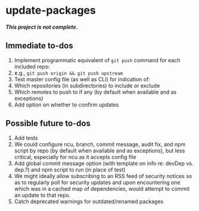# update-packages

***This project is not complete.***

## Immediate to-dos

1. Implement programmatic equivalent of `git push` command for each included repo:
  1. e.g., `git push origin && git push upstream`
1. Test master config file (as well as CLI) for indication of:
  1. Which repositories (in subdirectories) to include or exclude
  2. Which remotes to push to if any (by default when available and as exceptions)
1. Add option on whether to confirm updates

## Possible future to-dos

1. Add tests
2. We could configure ncu, branch, commit message, audit fix, and npm script
  by repo (by default when available and as exceptions), but less critical,
  especially for ncu as it accepts config file
3. Add global commit message option (with template on info re: devDep vs. dep.?)
  and npm script to run (in place of test)
4. We might ideally allow subscribing to an RSS feed of security notices so
  as to regularly poll for security updates and upon encountering one which
  was in a cached map of dependencies, would attempt to commit an update
  to that repo.
5. Catch deprecated warnings for outdated/renamed packages
